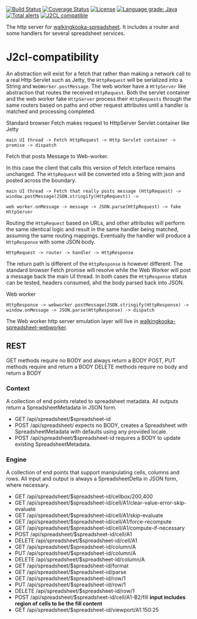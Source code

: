 [![Build Status](https://travis-ci.com/mP1/walkingkooka-spreadsheet-server.svg?branch=master)](https://travis-ci.com/mP1/walkingkooka-spreadsheet-server.svg?branch=master)
[![Coverage Status](https://coveralls.io/repos/github/mP1/walkingkooka-spreadsheet-server/badge.svg?branch=master)](https://coveralls.io/repos/github/mP1/walkingkooka-spreadsheet-server?branch=master)
[![License](https://img.shields.io/badge/License-Apache%202.0-blue.svg)](https://opensource.org/licenses/Apache-2.0)
[![Language grade: Java](https://img.shields.io/lgtm/grade/java/g/mP1/walkingkooka-spreadsheet-server.svg?logo=lgtm&logoWidth=18)](https://lgtm.com/projects/g/mP1/walkingkooka-spreadsheet-server/context:java)
[![Total alerts](https://img.shields.io/lgtm/alerts/g/mP1/walkingkooka-spreadsheet-server.svg?logo=lgtm&logoWidth=18)](https://lgtm.com/projects/g/mP1/walkingkooka-spreadsheet-server/alerts/)
[![J2CL compatible](https://img.shields.io/badge/J2CL-compatible-brightgreen.svg)](https://github.com/mP1/j2cl-central)


The http server for [walkingkooka-spreadsheet](https://github.com/mP1/walkingkooka-spreadsheet). It includes a router
and some handlers for several spreadsheet services. 



# J2cl-compatibility

An abstraction will exist for a fetch that rather than making a network call to a real Http Servlet such as Jetty,
the `HttpRequest` will be serialized into a String and `WebWorker.postMessage`. The web worker have a `HttpServer` like
abstraction that routes the received `HttpRequest`. Both the servlet container and the web worker fake `HttpServer` process
their `HttpRequests` through the same routers based on paths and other request attributes until a handler is matched
and processing completed.



Standard browser Fetch makes request to HttpServer Servlet container like Jetty

```
main UI thread -> Fetch HttpRequest -> Http Servlet container -> promise -> dispatch
```



Fetch that posts Message to Web-worker.

In this case the client that calls this version of fetch interface remains unchanged. The `HttpRequest` will be converted
into a String with json and posted across the boundary.

```
main UI thread -> Fetch that really posts message (HttpRequest) -> window.postMessage(JSON.stringify(HttpRequest)) ->

web worker.onMessage -> message -> JSON.parse(HttpRequest) -> fake HttpServer
```



Routing the `HttpRequest` based on URLs, and other attributes will perform the same identical logic and result in the same
handler being matched, assuming the same routing mappings. Eventually the handler will produce a `HttpResponse` with some JSON body.

```
HttpRequest -> router -> handler -> HttpResponse
```

The return path is different of the `HttpResponse` is however different. The standard browser Fetch promise will resolve
while the Web Worker will post a message back the main UI thread. In both cases the `HttpResponse` status can be tested, headers
consumed, ahd the body parsed back into JSON.


Web worker
```
HttpResponse -> webworker.postMessage(JSON.stringify(HttpResponse) -> window.onMessage -> JSON.parse(HttpResponse) -> dispatch
```

The Web worker http server emulation layer will live in [walkingkooka-spreadsheet-webworker](https://github.com/mP1/walkingkooka-spreadsheet-webworker).



## REST

GET methods require no BODY and always return a BODY
POST, PUT methods require and return a BODY
DELETE methods require no body and return a BODY



### Context

A collection of end points related to spreadsheet metadata.
All outputs return a SpreadsheetMetadata in JSON form.

- GET    /api/spreadsheet/$spreadsheet-id
- POST   /api/spreadsheet/                expects no BODY, creates a Spreadsheet with SpreadsheetMetadata with defaults using any provided locale.
- POST   /api/spreadsheet/$spreadsheet-id requires a BODY to update existing SpreadsheetMetadata.



### Engine

A collection of end points that support manipulating cells, columns and rows.
All input and output is always a SpreadsheetDelta in JSON form, where necessary.

- GET     /api/spreadsheet/$spreadsheet-id/cellbox/200,400
- GET     /api/spreadsheet/$spreadsheet-id/cell/A1/clear-value-error-skip-evaluate
- GET     /api/spreadsheet/$spreadsheet-id/cell/A1/skip-evaluate
- GET     /api/spreadsheet/$spreadsheet-id/cell/A1/force-recompute
- GET     /api/spreadsheet/$spreadsheet-id/cell/A1/compute-if-necessary
- POST    /api/spreadsheet/$spreadsheet-id/cell/A1
- DELETE  /api/spreadsheet/$spreadsheet-id/cell/A1
- GET     /api/spreadsheet/$spreadsheet-id/column/A
- PUT     /api/spreadsheet/$spreadsheet-id/column/A
- DELETE  /api/spreadsheet/$spreadsheet-id/column/A
- GET     /api/spreadsheet/$spreadsheet-id/format
- GET     /api/spreadsheet/$spreadsheet-id/parse
- GET     /api/spreadsheet/$spreadsheet-id/row/1
- PUT     /api/spreadsheet/$spreadsheet-id/row/1
- DELETE  /api/spreadsheet/$spreadsheet-id/row/1
- POST    /api/spreadsheet/$spreadsheet-id/cell/A1-B2/fill **input includes region of cells to be the fill content**
- GET     /api/spreadsheet/$spreadsheet-id/viewport/A1:150:25


